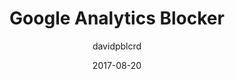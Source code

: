 ---
title: "Google Analytics Blocker"
layout: post
date: 2017-08-20
tag: 
- WebExtensions
image: /assets/images/googleanalyticsblocker.png
headerImage: true
projects: true
hidden: true # don't count this post in blog pagination
description: 
category: project
author: davidpblcrd
externalLink: https://addons.mozilla.org/firefox/addon/google-analytics-blocker/
---